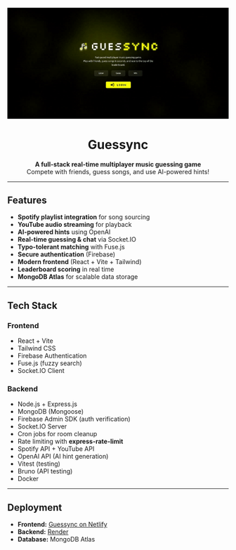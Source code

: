 <p align="center">
  <img src="./client/src/assets/guessync.gif" alt="Guessync Demo" width="1000" />
</p>

<h1 align="center">Guessync</h1>

<p align="center">
  <b>A full-stack real-time multiplayer music guessing game</b> <br/>
  Compete with friends, guess songs, and use AI-powered hints!
</p>

---

## Features

- **Spotify playlist integration** for song sourcing  
- **YouTube audio streaming** for playback  
- **AI-powered hints** using OpenAI  
- **Real-time guessing & chat** via Socket.IO  
- **Typo-tolerant matching** with Fuse.js  
- **Secure authentication** (Firebase)  
- **Modern frontend** (React + Vite + Tailwind)  
- **Leaderboard scoring** in real time  
- **MongoDB Atlas** for scalable data storage  

---

## Tech Stack

### Frontend
- React + Vite  
- Tailwind CSS  
- Firebase Authentication  
- Fuse.js (fuzzy search)  
- Socket.IO Client  

### Backend
- Node.js + Express.js  
- MongoDB (Mongoose)  
- Firebase Admin SDK (auth verification)  
- Socket.IO Server  
- Cron jobs for room cleanup  
- Rate limiting with **express-rate-limit**  
- Spotify API + YouTube API  
- OpenAI API (AI hint generation)  
- Vitest (testing)  
- Bruno (API testing)  
- Docker  

---

## Deployment

- **Frontend:** [Guessync on Netlify](https://guessync.netlify.app/)  
- **Backend:** [Render](https://guessync.onrender.com/)  
- **Database:** MongoDB Atlas  
